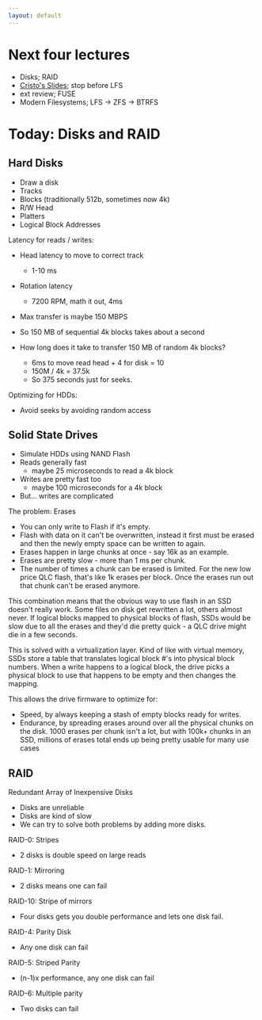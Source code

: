 ```yaml
---
layout: default
---
```


# Next four lectures

 - Disks; RAID
 - [Cristo's
 Slides](http://ccs.neu.edu/home/ntuck/courses/2015/01/cs5600/slides/10_File_Systems.pptx);
 stop before LFS
 - ext review; FUSE
 - Modern Filesystems; LFS -> ZFS -> BTRFS

# Today: Disks and RAID

## Hard Disks

 - Draw a disk
 - Tracks
 - Blocks (traditionally 512b, sometimes now 4k)
 - R/W Head
 - Platters
 - Logical Block Addresses

Latency for reads / writes:

 - Head latency to move to correct track
   - 1-10 ms 
 - Rotation latency
   - 7200 RPM, math it out, 4ms
 - Max transfer is maybe 150 MBPS

 - So 150 MB of sequential 4k blocks takes about a second
 - How long does it take to transfer 150 MB of random 4k blocks?
   * 6ms to move read head + 4 for disk = 10
   * 150M / 4k = 37.5k
   * So 375 seconds just for seeks.

Optimizing for HDDs:

 - Avoid seeks by avoiding random access

## Solid State Drives

 - Simulate HDDs using NAND Flash
 - Reads generally fast
   - maybe 25 microseconds to read a 4k block
 - Writes are pretty fast too
   - maybe 100 microseconds for a 4k block
 - But... writes are complicated

The problem: Erases
  
 - You can only write to Flash if it's empty.
 - Flash with data on it can't be overwritten, instead
   it first must be erased and then the newly empty
   space can be written to again.
 - Erases happen in large chunks at once - say 16k as
   an example.
 - Erases are pretty slow - more than 1 ms per chunk.
 - The number of times a chunk can be erased is limited. For the new low price
   QLC flash, that's like 1k erases per block. Once the erases run out that
   chunk can't be erased anymore.

This combination means that the obvious way to use flash in an SSD doesn't
really work. Some files on disk get rewritten a lot, others almost never. If
logical blocks mapped to physical blocks of flash, SSDs would be slow due to all
the erases and they'd die pretty quick - a QLC drive might die in a few seconds.

This is solved with a virtualization layer. Kind of like with virtual memory,
SSDs store a table that translates logical block #'s into physical block
numbers. When a write happens to a logical block, the drive picks a physical
block to use that happens to be empty and then changes the mapping. 

This allows the drive firmware to optimize for:

 - Speed, by always keeping a stash of empty blocks ready for writes.
 - Endurance, by spreading erases around over all the physical chunks on the
   disk. 1000 erases per chunk isn't a lot, but with 100k+ chunks in an SSD,
   millions of erases total ends up being pretty usable for many use cases


## RAID

Redundant Array of Inexpensive Disks

 - Disks are unreliable
 - Disks are kind of slow
 - We can try to solve both problems by adding more disks.

RAID-0: Stripes

 - 2 disks is double speed on large reads

RAID-1: Mirroring

 - 2 disks means one can fail

RAID-10: Stripe of mirrors

 - Four disks gets you double performance and lets one disk fail.

RAID-4: Parity Disk

 - Any one disk can fail

RAID-5: Striped Parity

 - (n-1)x performance, any one disk can fail

RAID-6: Multiple parity

 - Two disks can fail




